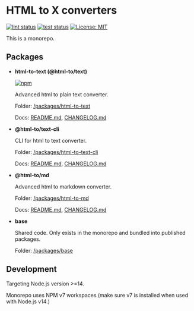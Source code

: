 # HTML to X converters

[![lint status](https://github.com/html-to-text/node-html-to-text/workflows/lint/badge.svg)](https://github.com/html-to-text/node-html-to-text/actions/workflows/lint.yml)
[![test status](https://github.com/html-to-text/node-html-to-text/workflows/test/badge.svg)](https://github.com/html-to-text/node-html-to-text/actions/workflows/test.yml)
[![License: MIT](https://img.shields.io/badge/license-MIT-green.svg)](https://github.com/html-to-text/node-html-to-text/blob/master/LICENSE-MIT)

This is a monorepo.

## Packages

- **html-to-text (@html-to/text)**

    [![npm](https://img.shields.io/npm/v/html-to-text?logo=npm)](https://www.npmjs.com/package/html-to-text)

    Advanced html to plain text converter.

    Folder: [/packages/html-to-text](/packages/html-to-text)

    Docs: [README.md](/packages/html-to-text/README.md), [CHANGELOG.md](/packages/html-to-text/CHANGELOG.md)

- **@html-to/text-cli**

    CLI for html to text converter.

    Folder: [/packages/html-to-text-cli](/packages/html-to-text-cli)

    Docs: [README.md](/packages/html-to-text-cli/README.md), [CHANGELOG.md](/packages/html-to-text-cli/CHANGELOG.md)

- **@html-to/md**

    Advanced html to markdown converter.

    Folder: [/packages/html-to-md](/packages/html-to-md)

    Docs: [README.md](/packages/html-to-md/README.md), [CHANGELOG.md](/packages/html-to-md/CHANGELOG.md)

- **base**

    Shared code. Only exists in the monorepo and bundled into published packages.

    Folder: [/packages/base](/packages/base)

## Development

Targeting Node.js version >=14.

Monorepo uses NPM v7 workspaces (make sure v7 is installed when used with Node.js v14.)
